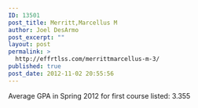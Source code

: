 ```yaml
---
ID: 13501
post_title: Merritt,Marcellus M
author: Joel DesArmo
post_excerpt: ""
layout: post
permalink: >
  http://effrtlss.com/merrittmarcellus-m-3/
published: true
post_date: 2012-11-02 20:55:56
---
```

<p>Average GPA in Spring 2012 for first course listed: 3.355</p>
